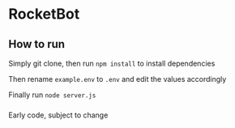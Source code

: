 # RocketBot

## How to run

Simply git clone, then run `npm install` to install dependencies

Then rename `example.env` to `.env` and edit the values accordingly

Finally run `node server.js`

###

Early code, subject to change
